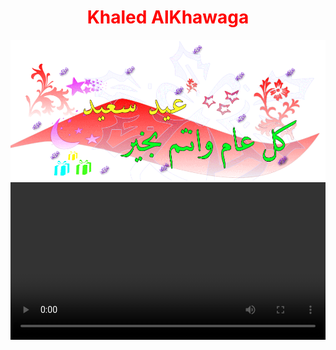 <html>
  <center>
  <head>
    <h1 style="color:red;">Khaled AlKhawaga</h1>   
  </head>
    <style>
          video {
                   width: 100%;
                   height: auto;
                }
    </style>
    <style>
      {
  background: url(happy.jpg);
  background-repeat: no-repeat;
  background-size: auto;
      }
    </style> 
  <img src="happy1.webp">
  <video controls autoplay>
  <source src="happyeid.mp4" type="video/mp4"><source>
  <script>alert("🎈عيد اضحي سعيد😍علي الامة الاسلامية😍جميعا يارب🎈")</script>
</body>


